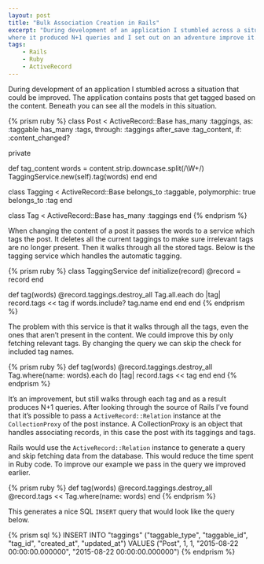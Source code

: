 ```yaml
---
layout: post
title: "Bulk Association Creation in Rails"
excerpt: "During development of an application I stumbled across a situation
where it produced N+1 queries and I set out on an adventure improve it."
tags:
    - Rails
    - Ruby
    - ActiveRecord
---
```


During development of an application I stumbled across a situation that could be
improved. The application contains posts that get tagged based on the content.
Beneath you can see all the models in this situation.

{% prism ruby %}
class Post < ActiveRecord::Base
  has_many :taggings, as: :taggable
  has_many :tags, through: :taggings
  after_save :tag_content, if: :content_changed?

  private

  def tag_content
    words = content.strip.downcase.split(/\W+/)
    TaggingService.new(self).tag(words)
  end
end

class Tagging < ActiveRecord::Base
  belongs_to :taggable, polymorphic: true
  belongs_to :tag
end

class Tag < ActiveRecord::Base
  has_many :taggings
end
{% endprism %}

When changing the content of a post it passes the words to a service which
tags the post. It deletes all the current taggings to make sure irrelevant tags
are no longer present. Then it walks through all the stored tags. Below is the
tagging service which handles the automatic tagging.

{% prism ruby %}
class TaggingService
  def initialize(record)
    @record = record
  end

  def tag(words)
    @record.taggings.destroy_all
    Tag.all.each do |tag|
      record.tags << tag if words.include? tag.name
    end
  end
end
{% endprism %}

The problem with this service is that it walks through all the tags, even
the ones that aren’t present in the content. We could improve this by only
fetching relevant tags. By changing the query we can skip the check for included
tag names.

{% prism ruby %}
def tag(words)
  @record.taggings.destroy_all
  Tag.where(name: words).each do |tag|
    record.tags << tag
  end
end
{% endprism %}

It’s an improvement, but still walks through each tag and as a result produces
N+1 queries. After looking through the source of Rails I’ve found that it’s
possible to pass a `ActiveRecord::Relation` instance at the `CollectionProxy` of
the post instance. A CollectionProxy is an object that handles
associating records, in this case the post with its taggings and tags.

Rails would use the `ActiveRecord::Relation` instance to generate a query and
skip fetching data from the database. This would reduce the time spent in Ruby
code. To improve our example we pass in the query we improved earlier.

{% prism ruby %}
def tag(words)
  @record.taggings.destroy_all
  @record.tags << Tag.where(name: words)
end
{% endprism %}

This generates a nice SQL `INSERT` query that would look like the query below.

{% prism sql %}
INSERT INTO "taggings" ("taggable_type", "taggable_id", "tag_id", "created_at", "updated_at")
VALUES ("Post", 1, 1, "2015-08-22 00:00:00.000000", "2015-08-22 00:00:00.000000")
{% endprism %}
